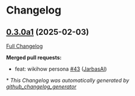 # Changelog

## [0.3.0a1](https://github.com/OpenVoiceOS/ovos-skill-wikihow/tree/0.3.0a1) (2025-02-03)

[Full Changelog](https://github.com/OpenVoiceOS/ovos-skill-wikihow/compare/0.2.15...0.3.0a1)

**Merged pull requests:**

- feat: wikihow persona [\#43](https://github.com/OpenVoiceOS/ovos-skill-wikihow/pull/43) ([JarbasAl](https://github.com/JarbasAl))



\* *This Changelog was automatically generated by [github_changelog_generator](https://github.com/github-changelog-generator/github-changelog-generator)*
